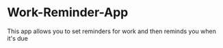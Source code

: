 # Work-Reminder-App
This app allows you to set reminders for work and then reminds you when it's due
